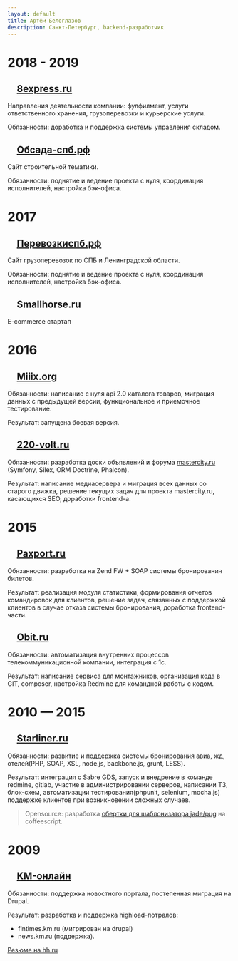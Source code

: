 ```yaml
---
layout: default
title: Артём Белоглазов
description: Санкт-Петербург, backend-разработчик 
---
```


# 2018 - 2019

## <a href="http://8express.ru" id="8express"><img src="https://8express.ru/sites/default/files/favicon_1.png" height="16"/></a>  [8express.ru](http://8express.ru)

Направления деятельности компании: фулфилмент, услуги ответственного хранения, грузоперевозки и курьерские услуги.

Обязанности: доработка и поддержка системы управления складом.

## <a href="http://обсада-спб.рф" id="obsada"><img src="http://xn----7sbacdp1enne.xn--p1ai/favicon.ico" height="16"/></a>  [Обсада-спб.рф](http://обсада-спб.рф)

Сайт строительной тематики.

Обязанности: поднятие и ведение проекта с нуля, координация исполнителей, настройка бэк-офиса.

# 2017

## <a href="http://перевозкиспб.рф" id="perevozki"><img src="http://xn--90abialgn4afhes.xn--p1ai/favicon.ico" height="16"/></a>  [Перевозкиспб.рф](http://перевозкиспб.рф)

Сайт грузоперевозок по СПБ и Ленинградской области.

Обязанности: поднятие и ведение проекта с нуля, координация исполнителей, настройка бэк-офиса.

## <img src="https://content.screencast.com/users/artem4926/folders/Jing/media/031fb5d4-0e44-4cdc-85b3-f345836b42e3/00000011.png" height="16"/>  Smallhorse.ru

E-commerce стартап

# 2016

## <a href="http://miiix.org" id="miiix"><img src="http://miiix.org/favicon.ico" width="16" height="16"/></a>  [Miiix.org](http://miiix.org)

Обязанности: написание с нуля api 2.0 каталога товаров, миграция данных с предыдущей версии, функциональное и приемочное тестирование.

Результат: запущена боевая версия.

## <a href="http://www.220-volt.ru" id="220"><img src="http://www.220-volt.ru/favicon.ico" height="16" width="16"/></a>  [220-volt.ru](http://www.220-volt.ru)

Обязанности: разработка доски объявлений и форума [mastercity.ru](http://mastercity.ru) (Symfony, Silex, ORM Doctrine, Phalcon).

Результат: написание медиасервера и миграция всех данных со старого движка, решение текущих задач для проекта mastercity.ru, касающихся SEO, доработки frontend-а.

# 2015

## <a href="http://paxport.ru" id="paxport"><img src="https://static.tildacdn.com/tild3639-3138-4537-b966-623466643566/favicon.ico" width="16" height="16"/></a>  [Paxport.ru](http://paxport.ru)

Обязанности: разработка на Zend FW + SOAP системы бронирования билетов.

Результат: реализация модуля статистики, формирования отчетов командировок для клиентов, решение задач, связанных с поддержкой клиентов в случае отказа системы бронирования, доработка frontend-части.

## <a href="http://www.obit.ru" id="obit"><img src="https://www.obit.ru/favicon.ico" height="16" width="16"/></a>  [Obit.ru](http://www.obit.ru)

Обязанности: автоматизация внутренних процессов телекоммуникационной компании, интеграция с 1с.

Результат: написание сервиса для монтажников, организация кода в GIT, composer, настройка Redmine для командной работы с кодом.


# 2010 — 2015

## <a href="http://starliner.ru" id="starliner"><img src="https://info.starliner.ru/wp-content/uploads/2018/02/icon-180x180-150x150.png" width="16" height="16"/></a> [Starliner.ru](http://starliner.ru)

Обязанности: развитие и поддержка системы бронирования авиа, жд, отелей(PHP, SOAP, XSL, node.js, backbone.js, grunt, LESS).

Результат: интеграция с Sabre GDS, запуск и внедрение в команде redmine, gitlab, участие в администрировании серверов, написании ТЗ, блок-схем, автоматизации тестирования(phpunit, selenium, mocha.js) поддержке клиентов при возникновении сложных случаев.

> Opensource: разработка [обертки для шаблонизатора jade/pug](https://www.npmjs.com/package/coffee-jade-wrapper) на coffeescript.

# 2009

## <a href="http://km.ru" id="km"><img src="http://www.km.ru/favicon.ico" height="16" width="16"/></a>  [KM-онлайн](http://km.ru)

Обязанности: поддержка новостного портала, постепенная миграция на Drupal.

Результат: 
разработка и поддержка highload-потралов:
- fintimes.km.ru (мигрирован на drupal)
- news.km.ru (поддержка).
 
[Резюме на hh.ru](https://spb.hh.ru/resume/12650e66ff02dbce370039ed1f657a57724150)
